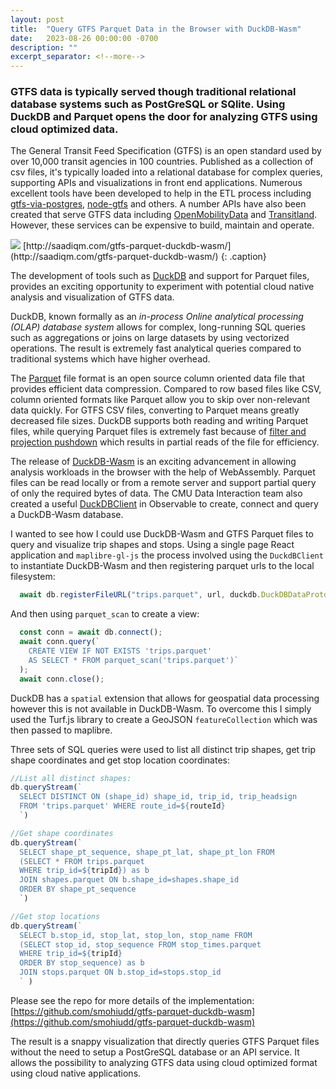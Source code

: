 ```yaml
---
layout: post
title:  "Query GTFS Parquet Data in the Browser with DuckDB-Wasm"
date:   2023-08-26 00:00:00 -0700
description: ""
excerpt_separator: <!--more-->
---
```


### GTFS data is typically served though traditional relational database systems such as PostGreSQL or SQlite. Using DuckDB and Parquet opens the door for analyzing GTFS using cloud optimized data.
<!--more-->

<style>
.caption {
  font-size: 13px;
  font-style: italic;
  margin-top:0px;
  text-align: left;
}

.references {
  font-size: 12px;
}

</style>

The General Transit Feed Specification (GTFS) is an open standard used by over 10,000 transit agencies in 100 countries. Published as a collection of csv files, it's typically loaded into a relational database for complex queries, supporting APIs and visualizations in front end applications. Numerous excellent tools have been developed to help in the ETL process including [gtfs-via-postgres](https://github.com/public-transport/gtfs-via-postgres), [node-gtfs](https://github.com/BlinkTagInc/node-gtfs) and others. A number APIs have also been created that serve GTFS data including [OpenMobilityData](https://transitfeeds.com/) and [Transitland](https://www.transit.land/). However, these services can be expensive to build, maintain and operate.

<img src="{{site.baseurl}}/assets/img/gtfs-parquet.png">
[http://saadiqm.com/gtfs-parquet-duckdb-wasm/](http://saadiqm.com/gtfs-parquet-duckdb-wasm/)
{: .caption}


The development of tools such as [DuckDB](http://duckdb.org/why_duckdb) and support for Parquet files, provides an exciting opportunity to experiment with potential cloud native analysis and visualization of GTFS data. 

DuckDB, known formally as an *in-process Online analytical processing (OLAP) database system* allows for complex, long-running SQL queries such as aggregations or joins on large datasets by using vectorized operations. The result is extremely fast analytical queries compared to traditional systems which have higher overhead. 

The [Parquet](https://parquet.apache.org/) file format is an open source column oriented data file that provides efficient data compression. Compared to row based files like CSV, column oriented formats like Parquet allow you to skip over non-relevant data quickly. For GTFS CSV files, converting to Parquet means greatly decreased file sizes. DuckDB supports both reading and writing Parquet files, while querying Parquet files is extremely fast because of [filter and projection pushdown](https://duckdb.org/docs/data/parquet/overview.html#partial-reading) which results in partial reads of the file for efficiency. 

The release of [DuckDB-Wasm](https://duckdb.org/2021/10/29/duckdb-wasm.html) is an exciting advancement in allowing analysis workloads in the browser with the help of WebAssembly. Parquet files can be read locally or from a remote server and support partial query of only the required bytes of data. The CMU Data Interaction team also created a useful [DuckDBClient](https://observablehq.com/@cmudig/duckdb) in Observable to create, connect and query a DuckDB-Wasm database.

I wanted to see how I could use DuckDB-Wasm and GTFS Parquet files to query and visualize trip shapes and stops. Using a single page React application and `maplibre-gl-js` the process involved using the `DuckdBClient` to instantiate DuckDB-Wasm and then registering parquet urls to the local filesystem:

```javascript
  await db.registerFileURL("trips.parquet", url, duckdb.DuckDBDataProtocol.HTTP, false);
```
And then using `parquet_scan` to create a view:

```javascript
  const conn = await db.connect();
  await conn.query(`
    CREATE VIEW IF NOT EXISTS 'trips.parquet' 
    AS SELECT * FROM parquet_scan('trips.parquet')`
  );
  await conn.close();
```
DuckDB has a `spatial` extension that allows for geospatial data processing however this is not available in DuckDB-Wasm. To overcome this I simply used the Turf.js library to create a GeoJSON `featureCollection` which was then passed to maplibre. 

Three sets of SQL queries were used to list all distinct trip shapes, get trip shape coordinates and get stop location coordinates:


```javascript
//List all distinct shapes:
db.queryStream(`
  SELECT DISTINCT ON (shape_id) shape_id, trip_id, trip_headsign 
  FROM 'trips.parquet' WHERE route_id=${routeId}
  `)

//Get shape coordinates
db.queryStream(`
  SELECT shape_pt_sequence, shape_pt_lat, shape_pt_lon FROM
  (SELECT * FROM trips.parquet
  WHERE trip_id=${tripId}) as b
  JOIN shapes.parquet ON b.shape_id=shapes.shape_id
  ORDER BY shape_pt_sequence
  `)

//Get stop locations
db.queryStream(`
  SELECT b.stop_id, stop_lat, stop_lon, stop_name FROM
  (SELECT stop_id, stop_sequence FROM stop_times.parquet
  WHERE trip_id=${tripId}
  ORDER BY stop_sequence) as b
  JOIN stops.parquet ON b.stop_id=stops.stop_id
  ` )

```
Please see the repo for more details of the implementation: [https://github.com/smohiudd/gtfs-parquet-duckdb-wasm](https://github.com/smohiudd/gtfs-parquet-duckdb-wasm) 

The result is a snappy visualization that directly queries GTFS Parquet files without the need to setup a PostGreSQL database or an API service. It allows the possibility to analyzing GTFS data using cloud optimized format using cloud native applications.